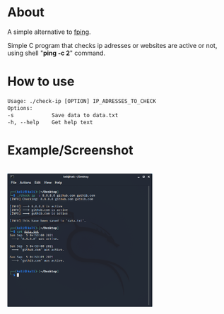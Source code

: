 # About
A simple alternative to [fping](https://github.com/schweikert/fping).

Simple C program that checks ip adresses or websites are active or not, using shell "**ping -c 2**" command.

# How to use
```
Usage: ./check-ip [OPTION] IP_ADRESSES_TO_CHECK
Options:
-s            Save data to data.txt
-h, --help    Get help text
```

# Example/Screenshot
<br>
<img width="65%" src="imgs/example.png"/>
</p>
